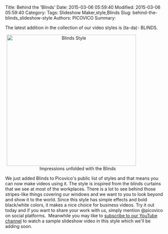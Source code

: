 Title: Behind the 'Blinds'
Date: 2015-03-06 05:59:40
Modified: 2015-03-06 05:59:40
Category: 
Tags: Slideshow Maker,style,Blinds
Slug: behind-the-blinds_slideshow-style
Authors: PICOVICO
Summary: 

The latest addition in the collection of our video styles is (ta-da)- BLINDS.
<div class="mceTemp mceIEcenter" style="text-align: center;"><dl id="attachment_794" class="wp-caption aligncenter" style="width: 422px;"><dt class="wp-caption-dt"><a href="http://www.picovico.com/blog/wp-content/uploads/2015/03/Blinds1.png"><img class=" wp-image-794 " title="Blinds" src="http://www.picovico.com/blog/wp-content/uploads/2015/03/Blinds1.png" alt="Blinds Style" width="412" height="418" /></a></dt><dd class="wp-caption-dd">Impressions unfolded with the Blinds</dd></dl></div>
We just added Blinds to Picovico's public list of styles and that means you can now make videos using it. The style is inspired from the blinds curtains that we see at most of the workplaces. There is a lot to see behind those stripes-like things covering our windows and we want to you to look beyond and show it to the world. Since this style has simple effects and bold black/white colors, it makes a nice choice for business videos. Try it out today and if you want to share your work with us, simply mention @picovico on social platforms.  Meanwhile you may like to <a href="https://www.youtube.com/channel/UC0sFZ1KMw9yVvNbLh4NS_Bg?sub_confirmation=1" target="_blank">subscribe to our YouTube channel</a> to watch a sample slideshow video in this style which we'll be adding soon.